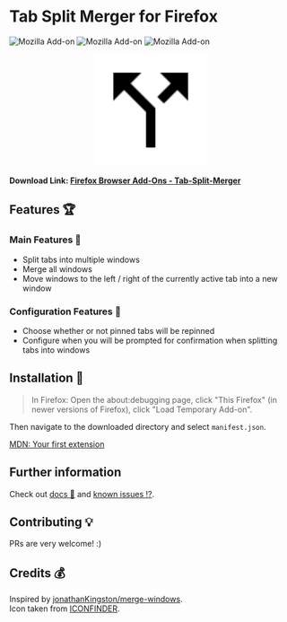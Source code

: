 # Tab Split Merger for Firefox
![Mozilla Add-on](https://img.shields.io/amo/users/%7B7f59e59d-6ece-4399-9c0d-b98d36c4db8c%7D)
![Mozilla Add-on](https://img.shields.io/amo/v/%7B7f59e59d-6ece-4399-9c0d-b98d36c4db8c%7D)
![Mozilla Add-on](https://img.shields.io/amo/stars/%7B7f59e59d-6ece-4399-9c0d-b98d36c4db8c%7D)

<p align="center">
    <img width="200px" height="200px" src="./icons/split.svg">
</p>

**Download Link: [Firefox Browser Add-Ons - Tab-Split-Merger](https://addons.mozilla.org/en-US/firefox/addon/tab-split-merger/)**

## Features :trophy:
### Main Features :tada:
* Split tabs into multiple windows
* Merge all windows
* Move windows to the left / right of the currently active tab into a new 
window

### Configuration Features :hammer:
* Choose whether or not pinned tabs will be repinned
* Configure when you will be prompted for confirmation when splitting tabs 
into windows

## Installation :wrench:
> In Firefox: Open the about:debugging page, click "This Firefox" (in newer 
versions of Firefox), click "Load Temporary Add-on".

Then navigate to the downloaded directory and select `manifest.json`.

[MDN: Your first extension](https://developer.mozilla.org/en-US/docs/Mozilla/Add-ons/WebExtensions/Your_first_WebExtension)

## Further information
Check out [docs :book:](docs/docs.md) and [known issues :interrobang:](docs/known_issues.md).

## Contributing :bulb:
PRs are very welcome! :)

## Credits :moneybag:
Inspired by [jonathanKingston/merge-windows](https://github.com/jonathanKingston/merge-windows).  
Icon taken from [ICONFINDER](https://www.iconfinder.com/icons/3669388/call_ic_split_icon).

